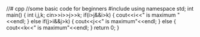 //# cpp
//some basic code for beginners
#include<iostream>
using namespace std;
int main()
{
	int i,j,k;
	cin>>i>>j>>k;
	if(i>j&&i>k)
	{
		cout<<i<<" is maximum "<<endl;
	}
	else if(j>i&&j>k)
	{
		cout<<j<<" is maximum"<<endl;
	}
	else
	{
		cout<<k<<" is maximum"<<endl;
	}
	return 0;
}
